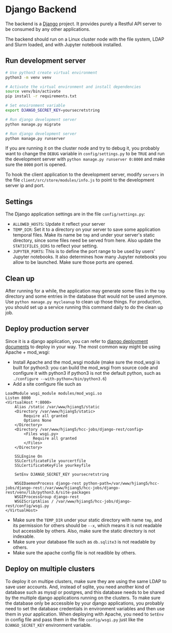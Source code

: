 # Django Backend

The backend is a [Django](https://www.djangoproject.com/) project. It provides purely a Restful API server to be consumed by any other applications.

The backend should run on a Linux cluster node with the file system, LDAP and Slurm loaded, and with Jupyter notebook installed.

## Run development server

``` bash
# Use python3 create virtual environment
python3 -m venv venv

# Activate the virtual environment and install dependencies
source venv/bin/activate
pip install -r requirements.txt

# Set environment variable
export DJANGO_SECRET_KEY=yoursecretstring

# Run django development server
python manage.py migrate

# Run django development server
python manage.py runserver
```

If you are running it on the cluster node and try to debug it, you probably want to change the `DEBUG` variable in `config/settings.py` to be `TRUE` and run the development server with `python manage.py runserver 0:8000` and make sure the `8000` port is opened.

To hook the client application to the development server, modify `servers` in the file `client/src/store/modules/info.js` to point to the development server ip and port.


## Settings

The Django application settings are in the file `config/settings.py`:
- `ALLOWED_HOSTS`: Update it reflect your server
- `TEMP_DIR`: Set it to a directory on your server to save some application temporal files. Make its name be `tmp` and under your server's static directory, since some files need be served from here. Also update the `STATICFILES_DIRS` to reflect your setting.
- `JUPYTER_PORTS`: This is to define the port range to be used by users' Jupyter notebooks. It also determines how many Jupyter notebooks you allow to be launched. Make sure those ports are opened.


## Clean up
After running for a while, the application may generate some files in the `tmp` directory and some entries in the database that would not be used anymore. Use `python manage.py mycleanup` to clean up those things. For production, you should set up a service running this command daily to do the clean up job.


## Deploy production server

Since it is a django application, you can refer to [django deployment documents]( https://docs.djangoproject.com/en/2.2/howto/deployment/) to deploy in your way. The most common way might be using Apache + mod_wsgi:
- Install Apache and the mod_wsgi module (make sure the mod_wsgi is built for python3: you can build the mod_wsgi from source code and configure it with python3 if python3 is not the default python, such as `./configure --with-python=/bin/python3.6`)
- Add a site configure file such as 
```
LoadModule wsgi_module modules/mod_wsgi.so
Listen 8000
<VirtualHost *:8000>
    Alias /static /var/www/hjiang5/static
    <Directory /var/www/hjiang5/static>
        Require all granted
        Options None
    </Directory>
    <Directory /var/www/hjiang5/hcc-jobs/django-rest/config>
        <Files wsgi.py>
            Require all granted
        </Files>
    </Directory>

    SSLEngine On
    SSLCertificateFile yourcertfile
    SSLCertificateKeyFile yourkeyfile

    SetEnv DJANGO_SECRET_KEY yoursecretstring

    WSGIDaemonProcess django-rest python-path=/var/www/hjiang5/hcc-jobs/django-rest:/var/www/hjiang5/hcc-jobs/django-rest/venv/lib/python3.6/site-packages
    WSGIProcessGroup django-rest
    WSGIScriptAlias / /var/www/hjiang5/hcc-jobs/django-rest/config/wsgi.py
</VirtualHost>
```
- Make sure the `TEMP_DIR` under your static directory with name `tmp`, and its permission for others should be `--x`, which means it is not readable but accessible by others. Also, make sure the static directory is not indexable. 
- Make sure your database file such as `db.sqlite3` is not readable by others.
- Make sure the apache config file is not readible by others.


## Deploy on multiple clusters

To deploy it on multipe clusters, make sure they are using the same LDAP to save user accounts. And, instead of sqlite, you need another kind of database such as mysql or postgres, and this database needs to be shared by the multiple django applications running on the clusters. To make sure the database only be accessible by your django applications, you probably need to set the database credentials in environment variables and then use them in your application. When deploying with Apache, you need to `SetEnv` in config file and pass them in the file `config/wsgi.py` just like the `DJANGO_SECRET_KEY` environment variable.
